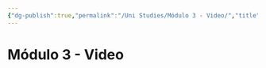```yaml
---
{"dg-publish":true,"permalink":"/Uni Studies/Módulo 3 - Video/","title":"Módulo 3 - Video","tags":["Contexto/Universidad",""],"created":"2023-03-14T13:36:54.916-05:00","updated":"2023-09-26T21:25:38.815-05:00"}
---
```



# Módulo 3 - Video

